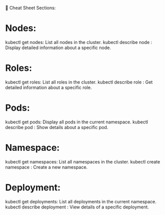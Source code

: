 📜 Cheat Sheet Sections:
# Nodes:
kubectl get nodes: List all nodes in the cluster.
kubectl describe node <node-name>: Display detailed information about a specific node.

# Roles:
kubectl get roles: List all roles in the cluster.
kubectl describe role <role-name>: Get detailed information about a specific role.

# Pods:
kubectl get pods: Display all pods in the current namespace.
kubectl describe pod <pod-name>: Show details about a specific pod.

# Namespace:
kubectl get namespaces: List all namespaces in the cluster.
kubectl create namespace <namespace-name>: Create a new namespace.

# Deployment:
kubectl get deployments: List all deployments in the current namespace.
kubectl describe deployment <deployment-name>: View details of a specific deployment.
